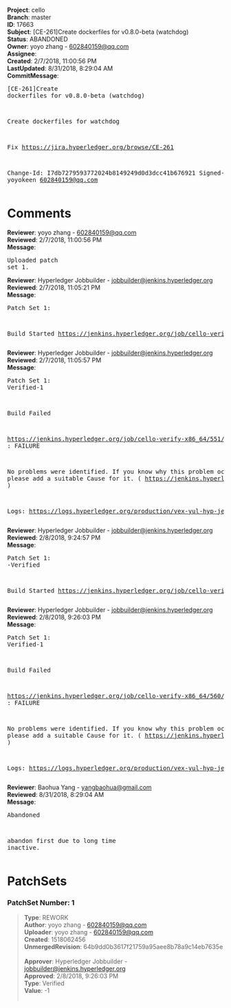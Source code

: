 <strong>Project</strong>: cello<br><strong>Branch</strong>: master<br><strong>ID</strong>: 17663<br><strong>Subject</strong>: [CE-261]Create dockerfiles for v0.8.0-beta (watchdog)<br><strong>Status</strong>: ABANDONED<br><strong>Owner</strong>: yoyo zhang - 602840159@qq.com<br><strong>Assignee</strong>:<br><strong>Created</strong>: 2/7/2018, 11:00:56 PM<br><strong>LastUpdated</strong>: 8/31/2018, 8:29:04 AM<br><strong>CommitMessage</strong>:<br><pre>[CE-261]Create dockerfiles for v0.8.0-beta (watchdog)

Create dockerfiles for watchdog

Fix https://jira.hyperledger.org/browse/CE-261

Change-Id: I7db7279593772024b8149249d0d3dcc41b676921
Signed-off-by: yoyokeen <602840159@qq.com>
</pre><h1>Comments</h1><strong>Reviewer</strong>: yoyo zhang - 602840159@qq.com<br><strong>Reviewed</strong>: 2/7/2018, 11:00:56 PM<br><strong>Message</strong>: <pre>Uploaded patch set 1.</pre><strong>Reviewer</strong>: Hyperledger Jobbuilder - jobbuilder@jenkins.hyperledger.org<br><strong>Reviewed</strong>: 2/7/2018, 11:05:21 PM<br><strong>Message</strong>: <pre>Patch Set 1:

Build Started https://jenkins.hyperledger.org/job/cello-verify-x86_64/551/</pre><strong>Reviewer</strong>: Hyperledger Jobbuilder - jobbuilder@jenkins.hyperledger.org<br><strong>Reviewed</strong>: 2/7/2018, 11:05:57 PM<br><strong>Message</strong>: <pre>Patch Set 1: Verified-1

Build Failed 

https://jenkins.hyperledger.org/job/cello-verify-x86_64/551/ : FAILURE

No problems were identified. If you know why this problem occurred, please add a suitable Cause for it. ( https://jenkins.hyperledger.org/job/cello-verify-x86_64/551/ )

Logs: https://logs.hyperledger.org/production/vex-yul-hyp-jenkins-3/cello-verify-x86_64/551</pre><strong>Reviewer</strong>: Hyperledger Jobbuilder - jobbuilder@jenkins.hyperledger.org<br><strong>Reviewed</strong>: 2/8/2018, 9:24:57 PM<br><strong>Message</strong>: <pre>Patch Set 1: -Verified

Build Started https://jenkins.hyperledger.org/job/cello-verify-x86_64/560/</pre><strong>Reviewer</strong>: Hyperledger Jobbuilder - jobbuilder@jenkins.hyperledger.org<br><strong>Reviewed</strong>: 2/8/2018, 9:26:03 PM<br><strong>Message</strong>: <pre>Patch Set 1: Verified-1

Build Failed 

https://jenkins.hyperledger.org/job/cello-verify-x86_64/560/ : FAILURE

No problems were identified. If you know why this problem occurred, please add a suitable Cause for it. ( https://jenkins.hyperledger.org/job/cello-verify-x86_64/560/ )

Logs: https://logs.hyperledger.org/production/vex-yul-hyp-jenkins-3/cello-verify-x86_64/560</pre><strong>Reviewer</strong>: Baohua Yang - yangbaohua@gmail.com<br><strong>Reviewed</strong>: 8/31/2018, 8:29:04 AM<br><strong>Message</strong>: <pre>Abandoned

abandon first due to long time inactive.</pre><h1>PatchSets</h1><h3>PatchSet Number: 1</h3><blockquote><strong>Type</strong>: REWORK<br><strong>Author</strong>: yoyo zhang - 602840159@qq.com<br><strong>Uploader</strong>: yoyo zhang - 602840159@qq.com<br><strong>Created</strong>: 1518062456<br><strong>UnmergedRevision</strong>: 64b9dd0b3617f21759a95aee8b78a9c14eb7635e<br><br><strong>Approver</strong>: Hyperledger Jobbuilder - jobbuilder@jenkins.hyperledger.org<br><strong>Approved</strong>: 2/8/2018, 9:26:03 PM<br><strong>Type</strong>: Verified<br><strong>Value</strong>: -1<br><br></blockquote>